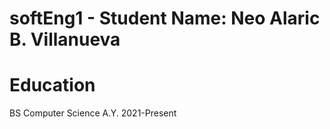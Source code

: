 # softEng1 - Student Name: Neo Alaric B. Villanueva

# Education 
BS Computer Science A.Y. 2021-Present
